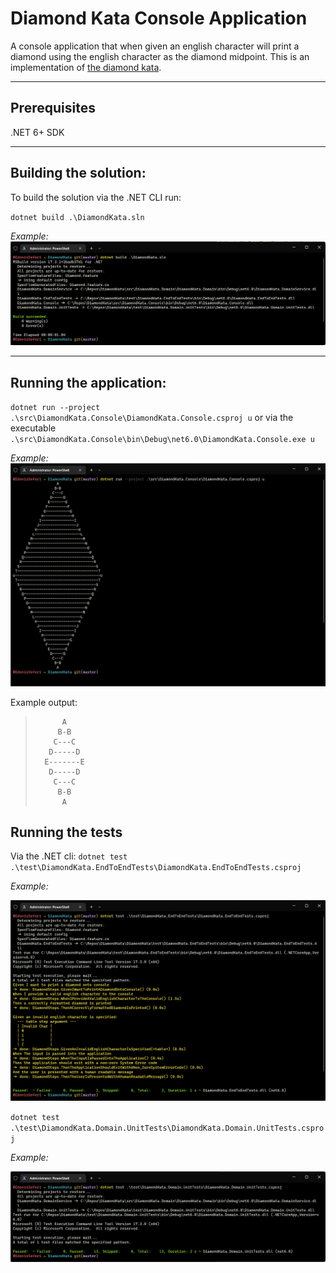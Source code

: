# Diamond Kata Console Application

A console application that when given an english character will print a diamond using the english character as the diamond midpoint. This is an implementation of [the diamond kata](https://github.com/davidwhitney/CodeDojos/tree/master/Diamond%20Kata).

___

## Prerequisites
.NET 6+ SDK
___

## Building the solution:

To build the solution via the .NET CLI run:

`dotnet build .\DiamondKata.sln`

_Example:_
<img src="./assets/Build.png?sanitize=true" />

___

## Running the application:
 
`dotnet run --project .\src\DiamondKata.Console\DiamondKata.Console.csproj u` or via the executable `.\src\DiamondKata.Console\bin\Debug\net6.0\DiamondKata.Console.exe u`

_Example:_
<img src="./assets/Run.png?sanitize=true" />

Example output:
>           A
>          B-B
>         C---C
>        D-----D
>       E-------E
>        D-----D
>         C---C
>          B-B
>           A

## Running the tests

Via the .NET cli: 
`dotnet test .\test\DiamondKata.EndToEndTests\DiamondKata.EndToEndTests.csproj`

_Example:_

<img src="./assets/EndToEndTests.png?sanitize=true" />


`dotnet test .\test\DiamondKata.Domain.UnitTests\DiamondKata.Domain.UnitTests.csproj`

_Example:_

<img src="./assets/UnitTests.png?sanitize=true" />
